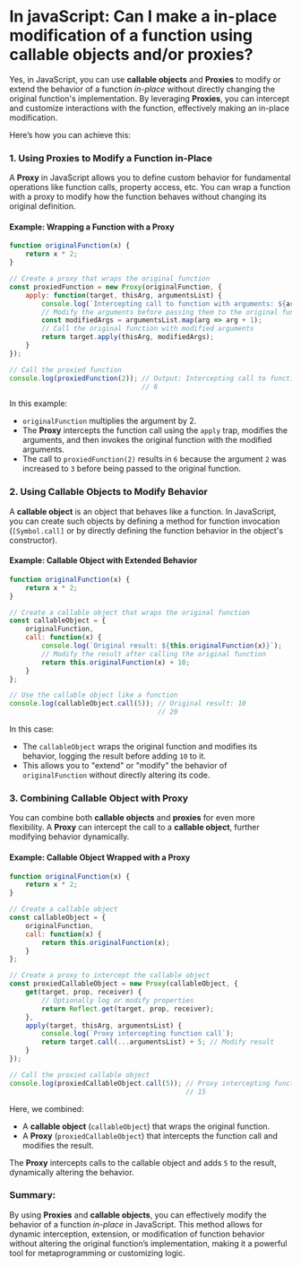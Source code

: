 # In javaScript: Can I make a in-place modification of a function using callable objects and/or proxies?

Yes, in JavaScript, you can use **callable objects** and **Proxies** to modify or extend the behavior of a function *in-place* without directly changing the original function's implementation. By leveraging **Proxies**, you can intercept and customize interactions with the function, effectively making an in-place modification.

Here’s how you can achieve this:

### 1. **Using Proxies to Modify a Function in-Place**
A **Proxy** in JavaScript allows you to define custom behavior for fundamental operations like function calls, property access, etc. You can wrap a function with a proxy to modify how the function behaves without changing its original definition.

#### Example: Wrapping a Function with a Proxy

```javascript
function originalFunction(x) {
    return x * 2;
}

// Create a proxy that wraps the original function
const proxiedFunction = new Proxy(originalFunction, {
    apply: function(target, thisArg, argumentsList) {
        console.log(`Intercepting call to function with arguments: ${argumentsList}`);
        // Modify the arguments before passing them to the original function
        const modifiedArgs = argumentsList.map(arg => arg + 1);
        // Call the original function with modified arguments
        return target.apply(thisArg, modifiedArgs);
    }
});

// Call the proxied function
console.log(proxiedFunction(2)); // Output: Intercepting call to function with arguments: 2
                                 // 6
```

In this example:
- `originalFunction` multiplies the argument by 2.
- The **Proxy** intercepts the function call using the `apply` trap, modifies the arguments, and then invokes the original function with the modified arguments.
- The call to `proxiedFunction(2)` results in `6` because the argument `2` was increased to `3` before being passed to the original function.

### 2. **Using Callable Objects to Modify Behavior**
A **callable object** is an object that behaves like a function. In JavaScript, you can create such objects by defining a method for function invocation (`[Symbol.call]` or by directly defining the function behavior in the object's constructor).

#### Example: Callable Object with Extended Behavior

```javascript
function originalFunction(x) {
    return x * 2;
}

// Create a callable object that wraps the original function
const callableObject = {
    originalFunction,
    call: function(x) {
        console.log(`Original result: ${this.originalFunction(x)}`);
        // Modify the result after calling the original function
        return this.originalFunction(x) + 10;
    }
};

// Use the callable object like a function
console.log(callableObject.call(5)); // Original result: 10
                                     // 20
```

In this case:
- The `callableObject` wraps the original function and modifies its behavior, logging the result before adding `10` to it.
- This allows you to "extend" or "modify" the behavior of `originalFunction` without directly altering its code.

### 3. **Combining Callable Object with Proxy**

You can combine both **callable objects** and **proxies** for even more flexibility. A **Proxy** can intercept the call to a **callable object**, further modifying behavior dynamically.

#### Example: Callable Object Wrapped with a Proxy

```javascript
function originalFunction(x) {
    return x * 2;
}

// Create a callable object
const callableObject = {
    originalFunction,
    call: function(x) {
        return this.originalFunction(x);
    }
};

// Create a proxy to intercept the callable object
const proxiedCallableObject = new Proxy(callableObject, {
    get(target, prop, receiver) {
        // Optionally log or modify properties
        return Reflect.get(target, prop, receiver);
    },
    apply(target, thisArg, argumentsList) {
        console.log(`Proxy intercepting function call`);
        return target.call(...argumentsList) + 5; // Modify result
    }
});

// Call the proxied callable object
console.log(proxiedCallableObject.call(5)); // Proxy intercepting function call
                                            // 15
```

Here, we combined:
- A **callable object** (`callableObject`) that wraps the original function.
- A **Proxy** (`proxiedCallableObject`) that intercepts the function call and modifies the result.

The **Proxy** intercepts calls to the callable object and adds `5` to the result, dynamically altering the behavior.

### Summary:
By using **Proxies** and **callable objects**, you can effectively modify the behavior of a function *in-place* in JavaScript. This method allows for dynamic interception, extension, or modification of function behavior without altering the original function’s implementation, making it a powerful tool for metaprogramming or customizing logic.
